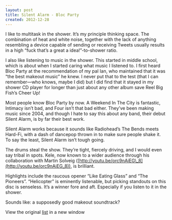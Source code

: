 ```yaml
---
layout: post
title: Silent Alarm - Bloc Party
created: 2012-12-28
---
```



I like to multitask in the shower. It’s my principle thinking space. The
combination of heat and white noise, together with the lack of anything
resembling a device capable of sending or receiving Tweets usually
results in a high “fuck that’s a great a idea!”-to-shower ratio. 

I also like listening to music in the shower. This started in middle
school, which is about when I started caring what music I listened to. I
first heard Bloc Party at the recommendation of my pal Ian, who
maintained that it was “the best makeout music” he knew. I never put
that to the test (that I can remember—who knows, maybe I did) but I did
find that it stayed in my shower CD player for longer than just about
any other album save Reel Big Fish’s Cheer Up!

Most people know Bloc Party by now. A Weekend In The City is fantastic,
Intimacy isn’t bad, and Four isn’t that bad either. They’ve been making
music since 2004, and though I hate to say this about any band, their
debut Silent Alarm, is by far their best work.

Silent Alarm works because it sounds like Radiohead’s The Bends meets
Hard-Fi, with a dash of dancepop thrown in to make sure people shake it.
To say the least, Silent Alarm isn’t tough going. 

The drums steal the show. They’re tight, fiercely driving, and I would
even say tribal in spots. Kele, now known to a wider audience through
his collaboration with Martin Solveig
([http://youtu.be/orc9nAiEG\_8](http://youtu.be/orc9nAiEG_8)), is
brilliant.

Highlights include the raucous opener “Like Eating Glass” and “The
Pioneers”. “Helicopter” is eminently listenable, but picking standouts
on this disc is senseless. It’s a winner fore and aft. Especially if you
listen to it in the shower.

Sounds like: a supposedly good makeout soundtrack?



View the original
[list](https://docs.google.com/spreadsheet/pub?key=0ArDppihwaWa6dFdaeV9pOXNTeERqbWVFTFp5bWFuNmc&output=html) in a new window
